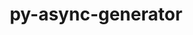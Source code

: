 ---
title: "py-async-generator"
layout: cache
categories: [package, develop]
meta: {"compilers": ["gcc@11.4.0", "gcc@9.4.0", "none"], "num_specs": 24, "num_specs_by_stack": {"e4s": 10, "e4s-neoverse-v2": 11, "e4s-neoverse_v1": 2, "e4s-power": 1, "root": 24}, "oss": ["ubuntu20.04", "ubuntu22.04"], "platforms": ["linux"], "stacks": ["e4s", "e4s-neoverse-v2", "e4s-neoverse_v1", "e4s-power", "root"], "targets": ["neoverse_v1", "neoverse_v2", "ppc64le", "x86_64_v3"], "versions": ["1.10"]}
spec_details: [{"compiler": "none", "hash": "3m6n4r7b5mtxsfw7amyt57npsuzuumkp", "os": "ubuntu22.04", "platform": "linux", "size": "-", "stacks": ["e4s-neoverse-v2", "root"], "target": "neoverse_v2", "variants": ["build_system=python_pip"], "versions": ["1.10"]}, {"compiler": "none", "hash": "5c7z66nqp7etgcf4kudn2qwg24h2qqd7", "os": "ubuntu22.04", "platform": "linux", "size": "-", "stacks": ["e4s", "root"], "target": "x86_64_v3", "variants": ["build_system=python_pip"], "versions": ["1.10"]}, {"compiler": "none", "hash": "5jpkwzgbqwbkndtv6iqputdznuihxirx", "os": "ubuntu22.04", "platform": "linux", "size": "-", "stacks": ["e4s-neoverse-v2", "root"], "target": "neoverse_v2", "variants": ["build_system=python_pip"], "versions": ["1.10"]}, {"compiler": "none", "hash": "5kt7vpmi7qli74odlkgpr435mz3x2qcd", "os": "ubuntu22.04", "platform": "linux", "size": "-", "stacks": ["e4s-neoverse-v2", "root"], "target": "neoverse_v2", "variants": ["build_system=python_pip"], "versions": ["1.10"]}, {"compiler": "none", "hash": "6upqivaxitjlspc2prrfro77ooeqg63k", "os": "ubuntu22.04", "platform": "linux", "size": "-", "stacks": ["e4s-neoverse-v2", "root"], "target": "neoverse_v2", "variants": ["build_system=python_pip"], "versions": ["1.10"]}, {"compiler": "none", "hash": "brlopoaudwcngzd46szeqvcsyr4dxnvr", "os": "ubuntu22.04", "platform": "linux", "size": "-", "stacks": ["e4s", "root"], "target": "x86_64_v3", "variants": ["build_system=python_pip"], "versions": ["1.10"]}, {"compiler": "none", "hash": "citfnf56ehvq7fqwv2ft56ihtrnkwwiw", "os": "ubuntu22.04", "platform": "linux", "size": "-", "stacks": ["e4s-neoverse-v2", "root"], "target": "neoverse_v2", "variants": ["build_system=python_pip"], "versions": ["1.10"]}, {"compiler": "none", "hash": "cmdjopjwklt3natmzgo6oj6zovvhk7lf", "os": "ubuntu22.04", "platform": "linux", "size": "-", "stacks": ["e4s", "root"], "target": "x86_64_v3", "variants": ["build_system=python_pip"], "versions": ["1.10"]}, {"compiler": "none", "hash": "evffxjjowe5zgwqjozetrlcs3b5jdz74", "os": "ubuntu22.04", "platform": "linux", "size": "-", "stacks": ["e4s-neoverse-v2", "root"], "target": "neoverse_v2", "variants": ["build_system=python_pip"], "versions": ["1.10"]}, {"compiler": "none", "hash": "hdp434gr52w3ji3e2b2qh22zf3h4i2em", "os": "ubuntu22.04", "platform": "linux", "size": "-", "stacks": ["e4s", "root"], "target": "x86_64_v3", "variants": ["build_system=python_pip"], "versions": ["1.10"]}, {"compiler": "gcc@11.4.0", "hash": "hhzo6hkvjjvftrqvijt7tv4uwxngkfgm", "os": "ubuntu22.04", "platform": "linux", "size": "-", "stacks": ["e4s-neoverse_v1", "root"], "target": "neoverse_v1", "variants": ["build_system=python_pip"], "versions": ["1.10"]}, {"compiler": "none", "hash": "p3bomx4j2veicseqflacjlqili4q4wi6", "os": "ubuntu22.04", "platform": "linux", "size": "-", "stacks": ["e4s-neoverse-v2", "root"], "target": "neoverse_v2", "variants": ["build_system=python_pip"], "versions": ["1.10"]}, {"compiler": "none", "hash": "piql5qabshikkxgxrwbnzxmh3ccnxiix", "os": "ubuntu22.04", "platform": "linux", "size": "-", "stacks": ["e4s-neoverse-v2", "root"], "target": "neoverse_v2", "variants": ["build_system=python_pip"], "versions": ["1.10"]}, {"compiler": "gcc@9.4.0", "hash": "qdxlmsvkaivx6lrix5vjfh3zbgqnw4d3", "os": "ubuntu20.04", "platform": "linux", "size": "-", "stacks": ["e4s-power", "root"], "target": "ppc64le", "variants": ["build_system=python_pip"], "versions": ["1.10"]}, {"compiler": "gcc@11.4.0", "hash": "qkfvtmxrqw3plw3ck5wfsx6y2s57jige", "os": "ubuntu22.04", "platform": "linux", "size": "-", "stacks": ["e4s-neoverse_v1", "root"], "target": "neoverse_v1", "variants": ["build_system=python_pip"], "versions": ["1.10"]}, {"compiler": "none", "hash": "tmmpveoajhxrsj5e4zgplktelvug23f7", "os": "ubuntu22.04", "platform": "linux", "size": "-", "stacks": ["e4s", "root"], "target": "x86_64_v3", "variants": ["build_system=python_pip"], "versions": ["1.10"]}, {"compiler": "none", "hash": "tq3ietgjmepvzekbch7ggtjquz7grt3o", "os": "ubuntu22.04", "platform": "linux", "size": "-", "stacks": ["e4s-neoverse-v2", "root"], "target": "neoverse_v2", "variants": ["build_system=python_pip"], "versions": ["1.10"]}, {"compiler": "none", "hash": "ubu7bzwxhaagoa6lssv3yxsmktnynmuj", "os": "ubuntu22.04", "platform": "linux", "size": "-", "stacks": ["e4s", "root"], "target": "x86_64_v3", "variants": ["build_system=python_pip"], "versions": ["1.10"]}, {"compiler": "none", "hash": "vchctjjjrayepod7ohlnxskwuvcaxeze", "os": "ubuntu22.04", "platform": "linux", "size": "-", "stacks": ["e4s-neoverse-v2", "root"], "target": "neoverse_v2", "variants": ["build_system=python_pip"], "versions": ["1.10"]}, {"compiler": "none", "hash": "vlbofgt4yfndufcgmio2ev7m3o753qj6", "os": "ubuntu22.04", "platform": "linux", "size": "-", "stacks": ["e4s", "root"], "target": "x86_64_v3", "variants": ["build_system=python_pip"], "versions": ["1.10"]}, {"compiler": "none", "hash": "vvv2pwwkkfjivjl4aupuoz7esjsrhhsp", "os": "ubuntu22.04", "platform": "linux", "size": "-", "stacks": ["e4s-neoverse-v2", "root"], "target": "neoverse_v2", "variants": ["build_system=python_pip"], "versions": ["1.10"]}, {"compiler": "none", "hash": "ywg7qgstwn6hcorchzmohukb3zo4cq3q", "os": "ubuntu22.04", "platform": "linux", "size": "-", "stacks": ["e4s", "root"], "target": "x86_64_v3", "variants": ["build_system=python_pip"], "versions": ["1.10"]}, {"compiler": "none", "hash": "z7yb6ne4csaapvuuixh64qehderhvabm", "os": "ubuntu22.04", "platform": "linux", "size": "-", "stacks": ["e4s", "root"], "target": "x86_64_v3", "variants": ["build_system=python_pip"], "versions": ["1.10"]}, {"compiler": "none", "hash": "zif7yuui6ckiaynmyb5dtfwvr5mm3ho5", "os": "ubuntu22.04", "platform": "linux", "size": "-", "stacks": ["e4s", "root"], "target": "x86_64_v3", "variants": ["build_system=python_pip"], "versions": ["1.10"]}]
---